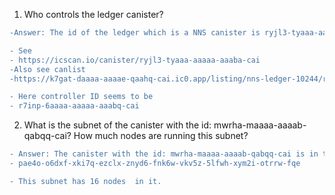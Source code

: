 
1. Who controls the ledger canister?

```diff 
-Answer: The id of the ledger which is a NNS canister is ryjl3-tyaaa-aaaaa-aaaba-cai

- See
- https://icscan.io/canister/ryjl3-tyaaa-aaaaa-aaaba-cai
-Also see canlist
-https://k7gat-daaaa-aaaae-qaahq-cai.ic0.app/listing/nns-ledger-10244/ryjl3-tyaaa-aaaaa-aaaba-cai

- Here controller ID seems to be 
- r7inp-6aaaa-aaaaa-aaabq-cai
```

2. What is the subnet of the canister with the id: mwrha-maaaa-aaaab-qabqq-cai? How much nodes are running this subnet?

```diff 
- Answer: The canister with the id: mwrha-maaaa-aaaab-qabqq-cai is in the subnet
- pae4o-o6dxf-xki7q-ezclx-znyd6-fnk6w-vkv5z-5lfwh-xym2i-otrrw-fqe

- This subnet has 16 nodes  in it.

```